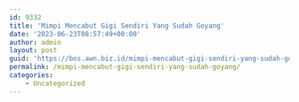 ```yaml
---
id: 9332
title: 'Mimpi Mencabut Gigi Sendiri Yang Sudah Goyang'
date: '2023-06-23T08:57:49+00:00'
author: admin
layout: post
guid: 'https://bos.awn.biz.id/mimpi-mencabut-gigi-sendiri-yang-sudah-goyang/'
permalink: /mimpi-mencabut-gigi-sendiri-yang-sudah-goyang/
categories:
    - Uncategorized
---
```


